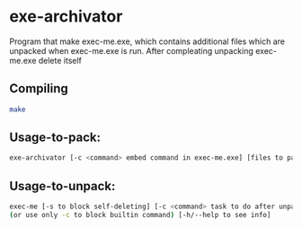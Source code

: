 # exe-archivator 
Program that make exec-me.exe, which contains additional files which are unpacked when exec-me.exe is run. After compleating unpacking exec-me.exe delete itself 
## Compiling
```sh
make
```
## Usage-to-pack: 
```sh
exe-archivator [-c <command> embed command in exec-me.exe] [files to pack] [-h/--help to see info]
``` 
## Usage-to-unpack:
```sh 
exec-me [-s to block self-deleting] [-c <command> task to do after unpacking] 
(or use only -c to block builtin command) [-h/--help to see info]
```
